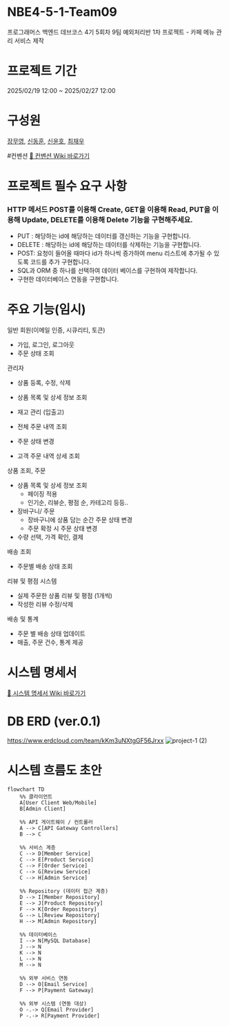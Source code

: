 # NBE4-5-1-Team09
프로그래머스 백엔드 데브코스 4기 5회차 9팀 예외처리반 1차 프로젝트 - 카페 메뉴 관리 서비스 제작

# 프로젝트 기간
2025/02/19 12:00 ~ 2025/02/27 12:00

# 구성원
[장무영](https://github.com/wkdan), [신동훈](https://github.com/SDHSeoulTech), [신윤호](https://github.com/messiteacher), [최재우](https://github.com/cjw0324)

#컨벤션
[🔗 컨벤션 Wiki 바로가기](https://github.com/prgrms-be-devcourse/NBE4-5-1-Team09/wiki/%EC%BB%A8%EB%B2%A4%EC%85%98)

# 프로젝트 필수 요구 사항
### HTTP 메서드 POST를 이용해 Create, GET을 이용해 Read, PUT을 이용해 Update, DELETE를 이용해 Delete 기능을 구현해주세요.

- PUT : 해당하는 id에 해당하는 데이터를 갱신하는 기능을 구현합니다.
- DELETE : 해당하는 id에 해당하는 데이터를 삭제하는 기능을 구현합니다.
- POST: 요청이 들어올 때마다 id가 하나씩 증가하여 menu 리스트에 추가될 수 있도록 코드를 추가 구현합니다.
- SQL과 ORM 중 하나를 선택하여 데이터 베이스를 구현하여 제작합니다.
- 구현한 데이터베이스 연동을 구현합니다.

# 주요 기능(임시)
일반 회원(이메일 인증, 시큐리티, 토큰)

- 가입, 로그인, 로그아웃
- 주문 상태 조회

관리자

- 상품 등록, 수정, 삭제
- 상품 목록 및 상세 정보 조회
- 재고 관리 (입출고)

- 전체 주문 내역 조회
- 주문 상태 변경
- 고객 주문 내역 상세 조회


상품 조회, 주문

- 상품 목록 및 상세 정보 조회
    - 페이징 적용
    - 인기순, 리뷰순, 평점 순, 카테고리 등등..
- 장바구니/ 주문
    - 장바구니에 상품 담는 순간 주문 상태 변경
    - 주문 확정 시 주문 상태 변경
- 수량 선택, 가격 확인, 결제

배송 조회

- 주문별 배송 상태 조회

리뷰 및 평점 시스템

- 실제 주문한 상품 리뷰 및 평점 (1개씩)
- 작성한 리뷰 수정/삭제

배송 및 통계

- 주문 별 배송 상태 업데이트
- 매출, 주문 건수, 통계 제공

# 시스템 명세서

[🔗 시스템 명세서 Wiki 바로가기](https://github.com/prgrms-be-devcourse/NBE4-5-1-Team09/wiki/%EC%8B%9C%EC%8A%A4%ED%85%9C-%EB%AA%85%EC%84%B8%EC%84%9C)

# DB ERD (ver.0.1)
https://www.erdcloud.com/team/kKm3uNXtgGF56Jrxx
![project-1 (2)](https://github.com/user-attachments/assets/30ffc652-b38a-4b81-a79c-3381aa7fc423)

# 시스템 흐름도 초안

```mermaid
flowchart TD
    %% 클라이언트
    A[User Client Web/Mobile]
    B[Admin Client]

    %% API 게이트웨이 / 컨트롤러
    A --> C[API Gateway Controllers]
    B --> C

    %% 서비스 계층
    C --> D[Member Service]
    C --> E[Product Service]
    C --> F[Order Service]
    C --> G[Review Service]
    C --> H[Admin Service]

    %% Repository (데이터 접근 계층)
    D --> I[Member Repository]
    E --> J[Product Repository]
    F --> K[Order Repository]
    G --> L[Review Repository]
    H --> M[Admin Repository]

    %% 데이터베이스
    I --> N[MySQL Database]
    J --> N
    K --> N
    L --> N
    M --> N

    %% 외부 서비스 연동
    D --> O[Email Service]
    F --> P[Payment Gateway]
    
    %% 외부 시스템 (연동 대상)
    O -.-> Q[Email Provider]
    P -.-> R[Payment Provider]

```
